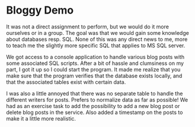# Bloggy Demo

It was not a direct assignment to perform, but we would do it more ourselves or in a group. The goal was that we would gain some knowledge about databases resp. SQL. None of this was any direct news to me, more to teach me the slightly more specific SQL that applies to MS SQL server.

We got access to a console application to handle various blog posts with some associated SQL scripts. After a bit of hassle and clumsiness on my part, I got it up so I could start the program. It made me realize that you make sure that the program verifies that the database exists locally, and that the associated tables exist with certain data.
 
I was also a little annoyed that there was no separate table to handle the different writers for posts. Prefers to normalize data as far as possible! We had as an exercise task to add the possibility to add a new blog post or delete blog posts in the service. Also added a timestamp on the posts to make it a little more realistic.
